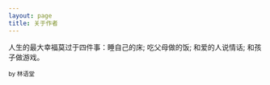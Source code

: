 ```yaml
---
layout: page
title: 关于作者
---
```



<!-- <img src="/assets/hxy.jpg" alt="bella-and-me" style="margin: 0"><br> -->

<p>
人生的最大幸福莫过于四件事：睡自己的床; 吃父母做的饭; 和爱的人说情话; 和孩子做游戏。
</p>
<small>by 林语堂 </small>



